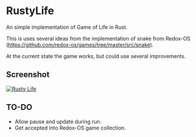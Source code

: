 # RustyLife
An simple implementation of Game of Life in Rust.

This is uses several ideas from the implementation of snake from Redox-OS (https://github.com/redox-os/games/tree/master/src/snake).

At the current state the game works, but could use several improvements.

## Screenshot

[![Rusty Life](https://media.giphy.com/media/dB1Go9uCBS72Eck09h/giphy.gif)](https://media.giphy.com/media/dB1Go9uCBS72Eck09h/giphy.gif)



## TO-DO

- Allow pause and update during run.
- Get accepted into Redox-OS game collection.



